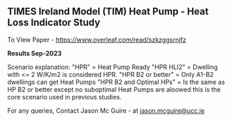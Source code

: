 ## TIMES Ireland Model (TIM) Heat Pump - Heat Loss Indicator Study

To View Paper - https://www.overleaf.com/read/szkzggsrnjfz

**Results Sep-2023**

Scenario explanation:
"HPR" = Heat Pump Ready 
"HPR HLI2" = Dwelling with <= 2 W/K/m2 is considered HPR.
"HPR B2 or better" = Only A1-B2 dwellings can get Heat Pumps
"HPR B2 and Optimal HPs" = Is the same as HP B2 or better except no suboptimal Heat Pumps are aloowed this is the core scenario used in previous studies. 

For any queries, Contact Jason Mc Guire - at jason.mcguire@ucc.ie










